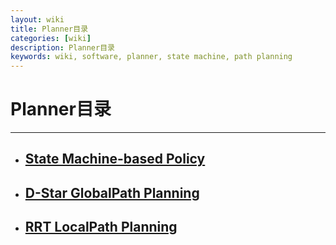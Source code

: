 ```yaml
---
layout: wiki
title: Planner目录
categories: [wiki]
description: Planner目录
keywords: wiki, software, planner, state machine, path planning
---
```


# Planner目录
---
- ## [State Machine-based Policy]()

- ## [D-Star GlobalPath Planning]()

- ## [RRT LocalPath Planning]()
